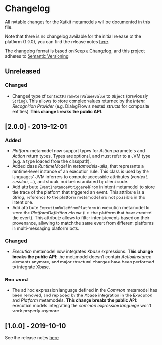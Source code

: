 # Changelog

All notable changes for the Xatkit metamodels will be documented in this file.

Note that there is no changelog available for the initial release of the platform (1.0.0), you can find the release notes [here](https://github.com/xatkit-bot-platform/xatkit-metamodels/releases).

The changelog format is based on [Keep a Changelog](https://keepachangelog.com/en/1.0.0/), and this project adheres to [Semantic Versioning](https://semver.org/v2.0.0.html)

## Unreleased

### Changed

- Changed type of `ContextParameterValue#value` to `Object` (previously `String`). This allows to store complex values returned by the *Intent Recognition Provider* (e.g. DialogFlow's nested *structs* for composite entities). **This change breaks the public API**.

## [2.0.0] - 2019-12-01

### Added

- *Platform* metamodel now support types for *Action* parameters and *Action* return types. Types are optional, and must refer to a JVM type (e.g. a type loaded from the classpath).
- Added class *RuntimeModel* in *metamodels-utils*, that represents a runtime-level instance of an execution rule. This class is used by the languages' JVM inferrers to compute accessible attributes (*context*, *session*, ...), and should not be instantiated by client code.
- Add attribute `EventInstance#triggeredFrom`  in intent metamodel to store the trace of the platform that triggered an event. This attribute is a *String*, reference to the platform metamodel are not possible in the intent one.
- Add attribute `ExecutionRule#fromPlatform` in execution metamodel to store the *PlatformDefinition clause* (i.e. the platform that have created the event). This attribute allows to filter intents/events based on their provenance, allowing to match the same event from different platforms in multi-messaging platform bots.

### Changed

- *Execution* metamodel now integrates *Xbase* expressions. **This change breaks the public API**: the metamodel doesn't contain *ActionInstance* elements anymore, and major structural changes have been performed to integrate Xbase. 

### Removed

- The ad hoc expression language defined in the *Common* metamodel has been removed, and replaced by the Xbase integration in the *Execution* and *Platform* metamodels. **This change breaks the public API**: execution models integrating the *common expression language* won't work properly anymore.

## [1.0.0] - 2019-10-10 

See the release notes [here](https://github.com/xatkit-bot-platform/xatkit-metamodels/releases).

